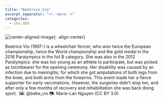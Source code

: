 ```yaml
---
title: "Beatrice_Vio"
excerpt_separator: "<!--more-->"
categories:
  - she.dbd
---
```



![center-aligned-image](https://cdn.pixabay.com/photo/2020/10/26/16/56/man-5687861_1280.png){: .align-center}


Beatrice Vio (1997-) is a wheelchair fencer, who won twice the European championship, twice the World championship and the gold medal in the 2016 Paralympics in the foil B category. She was also in the 2012 Paralympics: she was too young as an athlete to participate, but was picked as torchbearer for the opening ceremony. Her disability was caused by an infection due to meningitis, for which she got amputations of both legs from the knee, and both arms from the forearms. This event made her a fierce supporter for early vaccinations. However, the surgeries didn't stop her, and after only a few months of recovery and rehabilitation she was back doing sport.⁠
⁠
🖼️: @bebe_vio⁠
📷: Marie-Lan Nguyen (CC BY 3.0)⁠
